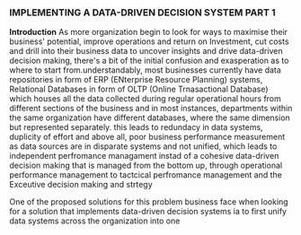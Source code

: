 ### IMPLEMENTING A DATA-DRIVEN DECISION SYSTEM PART 1

**Introduction**
  As more organization begin to look for ways to maximise their business' potential, improve operations and return on Investment, cut costs and drill into their business data to uncover insights and drive data-driven decision making, there's a bit of the initial confusion and exasperation as to where to start from.understandably, most businesses currently have data repositories in form of ERP (ENterprise Resource Planning) systems, Relational Databases in form of OLTP (Online Trnasactional Database) which houses all the data collected during regular operational hours from different sections of the business and in most instances, departments within the same organization have different databases, where the same dimension but represented separately. this leads to redundacy in data systems, duplicity of effort and above all, poor business performance measurement as data sources are in disparate systems and not unified, which leads to independent perfromance managament instad of a cohesive data-driven decision making that is managed from the bottom up, through operational performance management to tactcical perfromance management and the Exceutive decision making and strtegy
  
  One of the proposed solutions for this problem business face when looking for a solution that implements data-driven decision systems ia to first unify data systems across the organization into one 
  
